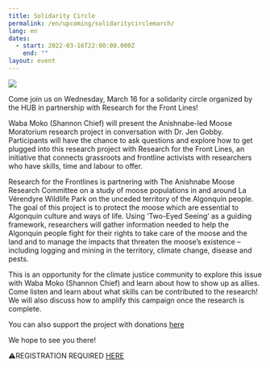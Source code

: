 ```yaml
---
title: Solidarity Circle
permalink: /en/upcoming/solidaritycirclemarch/
lang: en
dates:
  - start: 2022-03-16T22:00:00.000Z
    end: ""
layout: event
---
```

![](/media/2.png)

Come join us on Wednesday, March 16 for a solidarity circle organized by the HUB in partnership with Research for the Front Lines! 

Waba Moko (Shannon Chief) will present the Anishnabe-led Moose Moratorium research project in conversation with Dr. Jen Gobby. Participants will have the chance to ask questions and explore how to get plugged into this research project with Research for the Front Lines, an initiative that connects grassroots and frontline activists with researchers who have skills, time and labour to offer. 

Research for the Frontlines is partnering with The Anishnabe Moose Research Committee on a study of moose populations in and around La Vérendyre Wildlife Park on the unceded territory of the Algonquin people. The goal of this project is to protect the moose which are essential to Algonquin culture and ways of life. Using ‘Two-Eyed Seeing’ as a guiding framework, researchers will gather information needed to help the Algonquin people fight for their rights to take care of the moose and the land and to manage the impacts that threaten the moose’s existence – including logging and mining in the territory, climate change, disease and pests. 

This is an opportunity for the climate justice community to explore this issue with Waba Moko (Shannon Chief) and learn about how to show up as allies. Come listen and learn about what skills can be contributed to the research! We will also discuss how to amplify this campaign once the research is complete. 

You can also support the project with donations [here](https://smallchangefund.ca/project/help-support-algonquin-led-research-to-protect-moose-populations-on-the-unceded-traditional-territory-of-the-algonquin-people/)

We hope to see you there! 

⚠️REGISTRATION REQUIRED [HERE](https://us02web.zoom.us/meeting/register/tZcqdOCupjwjHdMZxWd1ccNdJteA-pCqf_fi)